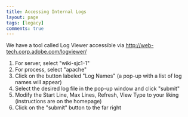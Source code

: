 ```yaml
---
title: Accessing Internal Logs
layout: page
tags: [legacy]
comments: true
---
```

We have a tool called Log Viewer accessible via <http://web-tech.corp.adobe.com/logviewer/>

1. For server, select "wiki-sjc1-1"
1. For process, select "apache"
1. Click on the button labeled "Log Names" (a pop-up with a list of log names will appear)
1. Select the desired log file in the pop-up window and click "submit"
1. Modify the Start Line, Max Lines, Refresh, View Type to your liking (instructions are on the homepage)
1. Click on the "submit" button to the far right
